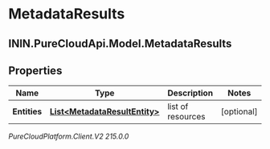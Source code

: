 # MetadataResults

## ININ.PureCloudApi.Model.MetadataResults

## Properties

|Name | Type | Description | Notes|
|------------ | ------------- | ------------- | -------------|
| **Entities** | [**List&lt;MetadataResultEntity&gt;**](MetadataResultEntity) | list of resources | [optional] |



_PureCloudPlatform.Client.V2 215.0.0_
